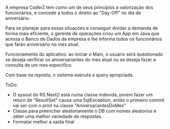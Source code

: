 A empresa CoderZ tem como um de seus princípios a valorização dos funcionários, e concede a todos o direito ao "Day-Off" no dia de aniversário.

Para se planejar para essas situações e conseguir dividar a demanda de forma mais eficiente, o gerente de operações criou um App em Java que acessa o Banco de Dados da empresa e lhe informa todos os funcionários que farão aniversário no mes atual.

Funcionamento do aplicativo: ao iniciar o Main, o usuario será questionado se deseja verificar os aniversariantes do mes atual ou se deseja fazer a consulta de um mes especifico.

Com base na reposta, o sistema executa a query apropriada.

ToDo:
- O sysout do RS.Next() está numa classe indevida, porem fazer um return de "ResultSet" causa uma SqlException, então o primeiro commit vai ser com o print na classe "AniversariantesDoMes"
- Classe para preencher aleatoriamente o DB com nomes aleatorios e obter uma melhor variedade de respostas.
- Formatar melhor a saída final
